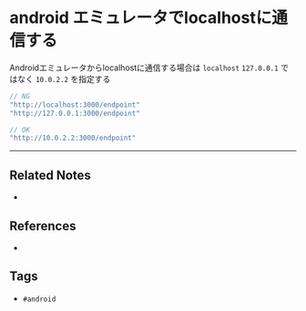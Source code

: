 # android エミュレータでlocalhostに通信する
Androidエミュレータからlocalhostに通信する場合は
`localhost` `127.0.0.1` ではなく
`10.0.2.2` を指定する
```dart
// NG
"http://localhost:3000/endpoint"
"http://127.0.0.1:3000/endpoint"

// OK	
"http://10.0.2.2:3000/endpoint"
```

---
## Related Notes
- 

## References
- 

## Tags
- `#android` 
